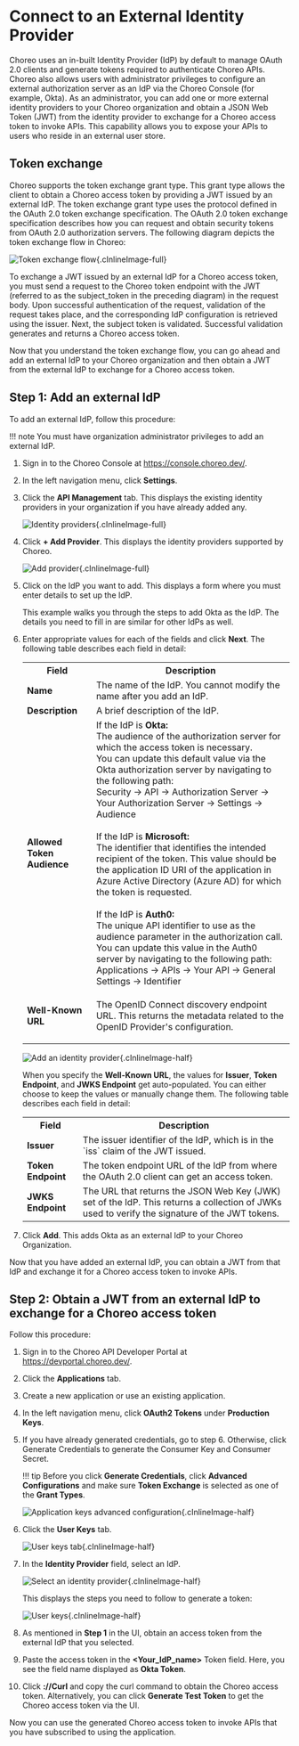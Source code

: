 # Connect to an External Identity Provider

Choreo uses an in-built Identity Provider (IdP) by default to manage OAuth 2.0 clients and generate tokens required to authenticate Choreo APIs. Choreo also allows users with administrator privileges to configure an external authorization server as an IdP via the Choreo Console (for example, Okta). As an administrator, you can add one or more external identity providers to your Choreo organization and obtain a JSON Web Token (JWT) from the identity provider to exchange for a Choreo access token to invoke APIs. This capability allows you to expose your APIs to users who reside in an external user store.

## Token exchange

Choreo supports the token exchange grant type. This grant type allows the client to obtain a Choreo access token by providing a JWT issued by an external IdP. The token exchange grant type uses the protocol defined in the OAuth 2.0 token exchange specification. The OAuth 2.0 token exchange specification describes how you can request and obtain security tokens from OAuth 2.0 authorization servers. The following diagram depicts the token exchange flow in Choreo:

![Token exchange flow](../assets/img/references/external-identity-provider/token-exchange-flow.png){.cInlineImage-full}

To exchange a JWT issued by an external IdP for a Choreo access token, you must send a request to the Choreo token endpoint with the JWT (referred to as the subject_token in the preceding diagram) in the request body. Upon successful authentication of the request, validation of the request takes place, and the corresponding IdP configuration is retrieved using the issuer. Next, the subject token is validated. Successful validation generates and returns a Choreo access token.

Now that you understand the token exchange flow, you can go ahead and add an external IdP to your Choreo organization and then obtain a JWT from the external IdP to exchange for a Choreo access token.

## Step 1: Add an external IdP

To add an external IdP, follow this procedure:

!!! note
    You must have organization administrator privileges to add an external IdP.

1. Sign in to the Choreo Console at https://console.choreo.dev/.

2. In the left navigation menu, click **Settings**.

3. Click the **API Management** tab. This displays the existing identity providers in your organization if you have already added any.

   ![Identity providers](../assets/img/references/external-identity-provider/identity-providers.png){.cInlineImage-full}

4. Click **+ Add Provider**. This displays the identity providers supported by Choreo.

   ![Add provider](../assets/img/references/external-identity-provider/add-provider.png){.cInlineImage-full}

5. Click on the IdP you want to add. This displays a form where you must enter details to set up the IdP.

    This example walks you through the steps to add Okta as the IdP. The details you need to fill in are similar for other IdPs as well.

6. Enter appropriate values for each of the fields and click **Next**. The following table describes each field in detail:

    <table>
      <tr class="header">
         <th><b>Field</b></th>
         <th><b>Description</b></th>
      </tr>
      <tr class="odd">
          <td><b>Name</b></td>
      <td>The name of the IdP. You cannot modify the name after you add an IdP.</td>
      </tr>
      <tr class="even">
          <td><b>Description</b></td>
      <td>A brief description of the IdP.</td>
      </tr>
      <tr class="odd">
          <td><b>Allowed Token Audience</b></td>
      <td>If the IdP is <b>Okta:</b><br>The audience of the authorization server for which the access token is necessary.<br>
            You can update this default value via the Okta authorization server by navigating to the following path:<br>
            Security → API → Authorization Server → Your Authorization Server → Settings → Audience<br><br>
            If the IdP is <b>Microsoft:</b><br>The identifier that identifies the intended recipient of the token.
            This value should be the application ID URI of the application in Azure Active Directory (Azure AD) for which the token is requested.
        <br><br>
            If the IdP is <b>Auth0:</b><br>The unique API identifier to use as the audience parameter in the authorization call.<br>
            You can update this value in the Auth0 server by navigating to the following path:<br>
            Applications → APIs → Your API → General Settings → Identifier<br>
      </td>
      </tr>
      <tr class="even">
          <td><b>Well-Known URL</b></td>
      <td><p>The OpenID Connect discovery endpoint URL. This returns the metadata related to the OpenID Provider's configuration.</p>
      </td>
      </tr>
      </table>

    ![Add an identity provider](../assets/img/references/external-identity-provider/add-an-identity-provider.png){.cInlineImage-half}

    When you specify the **Well-Known URL**, the values for **Issuer**, **Token Endpoint**, and **JWKS Endpoint** get auto-populated. You can either choose to keep the values or manually change them. The following table describes each field in detail:

    <table>
    <tr class="header">
    <th><b>Field</b></th>
    <th><b>Description</b></th>
    </tr>
    <tr class="odd">
    <td><b>Issuer</b></td>
    <td>The issuer identifier of the IdP, which is in the `iss` claim of the JWT issued.</td>
    </tr>
    <tr class="even">
    <td><b>Token Endpoint</b></td>
    <td>The token endpoint URL of the IdP from where the OAuth 2.0 client can get an access token.</td>
    </tr>
    <tr class="odd">
    <td><b>JWKS Endpoint</b></td>
    <td>The URL that returns the JSON Web Key (JWK) set of the IdP. This returns a collection of JWKs used to verify the signature of the JWT tokens.
    </td>
    </tr>
    </table> 

7. Click **Add**. This adds Okta as an external IdP to your Choreo Organization.

Now that you have added an external IdP, you can obtain a JWT from that IdP and exchange it for a Choreo access token to invoke APIs.

## Step 2: Obtain a JWT from an external IdP to exchange for a Choreo access token

Follow this procedure:

1. Sign in to the Choreo API Developer Portal at https://devportal.choreo.dev/.

2. Click the **Applications** tab.

3. Create a new application or use an existing application.

4. In the left navigation menu, click **OAuth2 Tokens** under **Production Keys**.

5. If you have already generated credentials, go to step 6. Otherwise, click Generate Credentials to generate the Consumer Key and Consumer Secret.

    !!! tip
        Before you click **Generate Credentials**, click **Advanced Configurations** and make sure **Token Exchange** is selected as one of the **Grant Types**.

     ![Application keys advanced configuration](../assets/img/references/external-identity-provider/application-keys-advanced-configuration.png){.cInlineImage-half}

6. Click the **User Keys** tab.

    ![User keys tab](../assets/img/references/external-identity-provider/user-keys-tab.png){.cInlineImage-half}

7. In the **Identity Provider** field, select an IdP.

    ![Select an identity provider](../assets/img/references/external-identity-provider/select-an-identity-provider.png){.cInlineImage-half}

    This displays the steps you need to follow to generate a token:

    ![User keys](../assets/img/references/external-identity-provider/user-keys.png){.cInlineImage-half}
   
8. As mentioned in **Step 1** in the UI, obtain an access token from the external IdP that you selected.

9. Paste the access token in the **<Your_IdP_name>** Token field. Here, you see the field name displayed as **Okta Token**.

10. Click **://Curl** and copy the curl command to obtain the Choreo access token. Alternatively, you can click **Generate Test Token** to get the Choreo access token via the UI.

Now you can use the generated Choreo access token to invoke APIs that you have subscribed to using the application.
